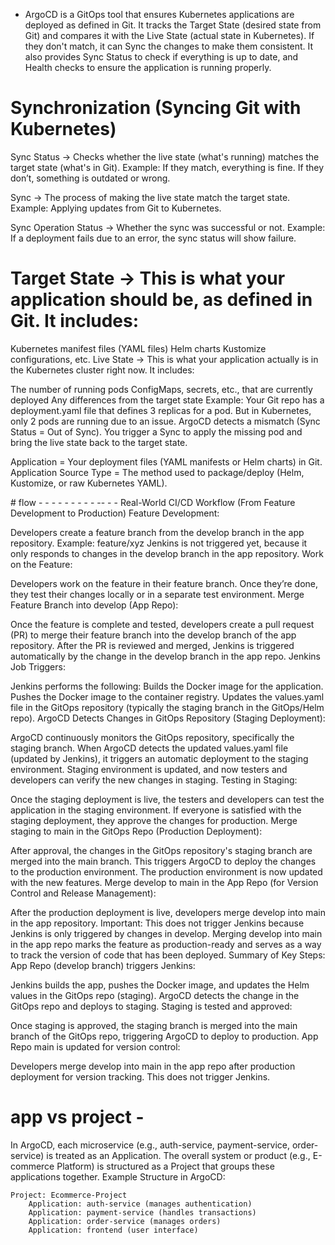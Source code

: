 - ArgoCD is a GitOps tool that ensures Kubernetes applications are deployed as defined in Git. It tracks the Target State (desired state from Git) and compares it with the Live State (actual state in Kubernetes). If they don't match, it can Sync the changes to make them consistent. It also provides Sync Status to check if everything is up to date, and Health checks to ensure the application is running properly.

# Synchronization (Syncing Git with Kubernetes)
Sync Status → Checks whether the live state (what's running) matches the target state (what's in Git).
Example: If they match, everything is fine. If they don’t, something is outdated or wrong.

Sync → The process of making the live state match the target state.
Example: Applying updates from Git to Kubernetes.

Sync Operation Status → Whether the sync was successful or not.
Example: If a deployment fails due to an error, the sync status will show failure.

# Target State → This is what your application should be, as defined in Git. It includes:

Kubernetes manifest files (YAML files)
Helm charts
Kustomize configurations, etc.
Live State → This is what your application actually is in the Kubernetes cluster right now. It includes:

The number of running pods
ConfigMaps, secrets, etc., that are currently deployed
Any differences from the target state
Example:
Your Git repo has a deployment.yaml file that defines 3 replicas for a pod.
But in Kubernetes, only 2 pods are running due to an issue.
ArgoCD detects a mismatch (Sync Status = Out of Sync).
You trigger a Sync to apply the missing pod and bring the live state back to the target state.

Application = Your deployment files (YAML manifests or Helm charts) in Git.
Application Source Type = The method used to package/deploy (Helm, Kustomize, or raw Kubernetes YAML).

# flow - - - - - - - - - -- - - 
Real-World CI/CD Workflow (From Feature Development to Production)
Feature Development:

Developers create a feature branch from the develop branch in the app repository.
Example: feature/xyz
Jenkins is not triggered yet, because it only responds to changes in the develop branch in the app repository.
Work on the Feature:

Developers work on the feature in their feature branch. Once they’re done, they test their changes locally or in a separate test environment.
Merge Feature Branch into develop (App Repo):

Once the feature is complete and tested, developers create a pull request (PR) to merge their feature branch into the develop branch of the app repository.
After the PR is reviewed and merged, Jenkins is triggered automatically by the change in the develop branch in the app repo.
Jenkins Job Triggers:

Jenkins performs the following:
Builds the Docker image for the application.
Pushes the Docker image to the container registry.
Updates the values.yaml file in the GitOps repository (typically the staging branch in the GitOps/Helm repo).
ArgoCD Detects Changes in GitOps Repository (Staging Deployment):

ArgoCD continuously monitors the GitOps repository, specifically the staging branch.
When ArgoCD detects the updated values.yaml file (updated by Jenkins), it triggers an automatic deployment to the staging environment.
Staging environment is updated, and now testers and developers can verify the new changes in staging.
Testing in Staging:

Once the staging deployment is live, the testers and developers can test the application in the staging environment.
If everyone is satisfied with the staging deployment, they approve the changes for production.
Merge staging to main in the GitOps Repo (Production Deployment):

After approval, the changes in the GitOps repository's staging branch are merged into the main branch.
This triggers ArgoCD to deploy the changes to the production environment.
The production environment is now updated with the new features.
Merge develop to main in the App Repo (for Version Control and Release Management):

After the production deployment is live, developers merge develop into main in the app repository.
Important: This does not trigger Jenkins because Jenkins is only triggered by changes in develop.
Merging develop into main in the app repo marks the feature as production-ready and serves as a way to track the version of code that has been deployed.
Summary of Key Steps:
App Repo (develop branch) triggers Jenkins:

Jenkins builds the app, pushes the Docker image, and updates the Helm values in the GitOps repo (staging).
ArgoCD detects the change in the GitOps repo and deploys to staging.
Staging is tested and approved:

Once staging is approved, the staging branch is merged into the main branch of the GitOps repo, triggering ArgoCD to deploy to production.
App Repo main is updated for version control:

Developers merge develop into main in the app repo after production deployment for version tracking. This does not trigger Jenkins.

# app vs project - 
In ArgoCD, each microservice (e.g., auth-service, payment-service, order-service) is treated as an Application. The overall system or product (e.g., E-commerce Platform) is structured as a Project that groups these applications together.
Example Structure in ArgoCD:

    Project: Ecommerce-Project
        Application: auth-service (manages authentication)
        Application: payment-service (handles transactions)
        Application: order-service (manages orders)
        Application: frontend (user interface)